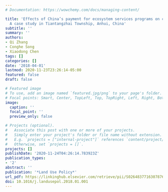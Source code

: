 ```yaml
---
# Documentation: https://wowchemy.com/docs/managing-content/

title: 'Effects of China’s payment for ecosystem services programs on cropland abandonment:
  A case study in Tiantangzhai Township, Anhui, China'
subtitle: ''
summary: ''
authors:
- Qi Zhang
- Conghe Song
- Xiaodong Chen
tags: []
categories: []
date: '2018-04-01'
lastmod: 2020-11-23T23:26:14-05:00
featured: false
draft: false

# Featured image
# To use, add an image named `featured.jpg/png` to your page's folder.
# Focal points: Smart, Center, TopLeft, Top, TopRight, Left, Right, BottomLeft, Bottom, BottomRight.
image:
  caption: ''
  focal_point: ''
  preview_only: false

# Projects (optional).
#   Associate this post with one or more of your projects.
#   Simply enter your project's folder or file name without extension.
#   E.g. `projects = ["internal-project"]` references `content/project/deep-learning/index.md`.
#   Otherwise, set `projects = []`.
projects: []
publishDate: '2020-11-24T04:26:14.783923Z'
publication_types:
- '2'
abstract: ''
publication: '*Land Use Policy*'
url_pdf: https://linkinghub.elsevier.com/retrieve/pii/S0264837716307876
doi: 10.1016/j.landusepol.2018.01.001
---
```

